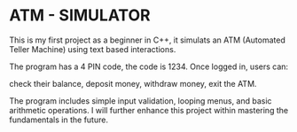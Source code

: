 # ATM - SIMULATOR

This is my first project as a beginner in C++, it simulats an ATM (Automated Teller Machine) using text based interactions.

The program has a 4 PIN code, the code is 1234.
Once logged in, users can:

check their balance,
deposit money,
withdraw money,
exit the ATM.

The program includes simple input validation, looping menus, and basic arithmetic operations. I will further enhance this project within mastering the fundamentals in the future.
